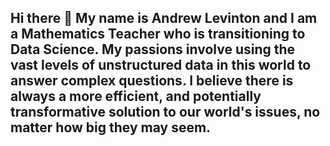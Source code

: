## Hi there 👋 My name is Andrew Levinton and I am a Mathematics Teacher who is transitioning to Data Science. My passions involve using the vast levels of unstructured data in this world to answer complex questions. I believe there is always a more efficient, and potentially transformative solution to our world's issues, no matter how big they may seem. 



<!--
**andrewkoji/andrewkoji** is a ✨ _special_ ✨ repository because its `README.md` (this file) appears on your GitHub profile.

Here are some ideas to get you started:

- 🔭 I’m currently working on ...
- 🌱 I’m currently learning ...
- 👯 I’m looking to collaborate on ...
- 🤔 I’m looking for help with ...
- 💬 Ask me about ...
- 📫 How to reach me: ...
- 😄 Pronouns: ...
- ⚡ Fun fact: ...
-->
